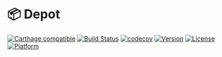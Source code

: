 # :package: Depot

[![Carthage compatible](https://img.shields.io/badge/Carthage-compatible-4BC51D.svg?style=flat)](https://github.com/Carthage/Carthage)
[![Build Status](https://travis-ci.org/cats-oss/Depot.svg?branch=master)](https://travis-ci.org/cats-oss/Depot)
[![codecov](https://codecov.io/gh/cats-oss/Depot/branch/master/graph/badge.svg)](https://codecov.io/gh/cats-oss/Depot)
[![Version](https://img.shields.io/cocoapods/v/Depot.svg?style=flat)](http://cocoadocs.org/docsets/Depot)
[![License](https://img.shields.io/cocoapods/l/Depot.svg?style=flat)](http://cocoadocs.org/docsets/Depot)
[![Platform](https://img.shields.io/cocoapods/p/Depot.svg?style=flat)](http://cocoadocs.org/docsets/Depot)

